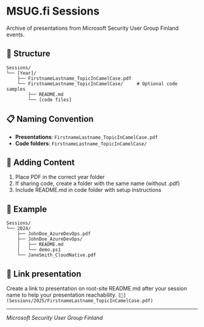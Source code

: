 # MSUG.fi Sessions

Archive of presentations from Microsoft Security User Group Finland events.

## 📁 Structure

```
Sessions/
└── [Year]/
    ├── FirstnameLastname_TopicInCamelCase.pdf
    └── FirstnameLastname_TopicInCamelCase/     # Optional code samples
        ├── README.md
        └── [code files]
```

## 📋 Naming Convention

- **Presentations**: `FirstnameLastname_TopicInCamelCase.pdf`
- **Code folders**: `FirstnameLastname_TopicInCamelCase/`

## 📝 Adding Content

1. Place PDF in the correct year folder
2. If sharing code, create a folder with the same name (without .pdf)
3. Include README.md in code folder with setup instructions

## 📄 Example

```
Sessions/
└── 2024/
    ├── JohnDoe_AzureDevOps.pdf
    ├── JohnDoe_AzureDevOps/
    │   ├── README.md
    │   └── demo.ps1
    └── JaneSmith_CloudNative.pdf
```
## 🔗 Link presentation

Create a link to presentation on root-site README.md after your session name to help your presentation reachability. `[📄](Sessions/2025/FirstnameLastname_TopicInCamelCase.pdf)`

---
*Microsoft Security User Group Finland*
